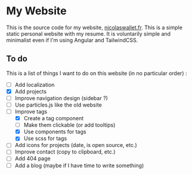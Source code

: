 # My Website

This is the source code for my website, [nicolaswallet.fr](https://nicolaswallet.fr). This is a simple static personal website with my resume.
It is voluntarily simple and minimalist even if I'm using Angular and TailwindCSS.



## To do

This is a list of things I want to do on this website (in no particular order) :

- [ ] Add localization
- [x] Add projects
- [ ] Improve navigation design (sidebar ?)
- [ ] Use particles.js like the old website
- [ ] Improve tags 
  - [x] Create a tag component
  - [ ] Make them clickable (or add tooltips)
  - [x] Use components for tags
  - [x] Use scss for tags
- [ ] Add icons for projects (date, is open source, etc.)
- [ ] Improve contact (copy to clipboard, etc.)
- [ ] Add 404 page
- [ ] Add a blog (maybe if I have time to write something)
